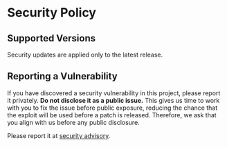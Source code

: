 # Security Policy

## Supported Versions

Security updates are applied only to the latest release.

## Reporting a Vulnerability

If you have discovered a security vulnerability in this project, please report it privately. **Do not disclose it as a public issue.** This gives us time to work with you to fix the issue before public exposure, reducing the chance that the exploit will be used before a patch is released. 
Therefore, we ask that you align with us before any public disclosure.

Please report it at [security advisory](https://github.com/polymer/polymer/security/advisories/new).
